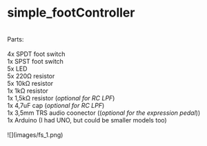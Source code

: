 # simple_footController <br />
<br />
Parts: <br />
<br />
4x SPDT foot switch <br />
1x SPST foot switch <br />
5x LED <br />
5x 220<span>&#8486;</span> resistor <br />
5x 10k<span>&#8486;</span> resistor <br />
1x 1k<span>&#8486;</span> resistor <br />
1x 1,5k<span>&#8486;</span> resistor (<em>optional for RC LPF</em>) <br />
1x 4,7uF cap (<em>optional for RC LPF</em>) <br />
1x 3,5mm TRS audio coonector ((<em>optional for the expression pedal</em>)) <br />
1x Arduino (I had UNO, but could be smaller models too) <br />
<br />
![](images/fs_1.png) 
